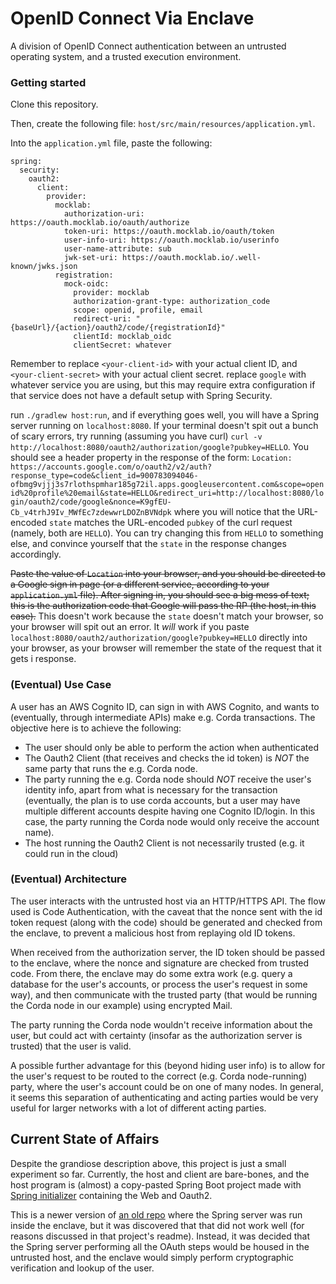 # OpenID Connect Via Enclave
A division of OpenID Connect authentication between an untrusted operating system, and a trusted execution environment.

### Getting started
Clone this repository.

Then, create the following file: `host/src/main/resources/application.yml`.

Into the `application.yml` file, paste the following:

```
spring:
  security:
    oauth2:
      client:
        provider:
          mocklab:
            authorization-uri: https://oauth.mocklab.io/oauth/authorize
            token-uri: https://oauth.mocklab.io/oauth/token
            user-info-uri: https://oauth.mocklab.io/userinfo
            user-name-attribute: sub
            jwk-set-uri: https://oauth.mocklab.io/.well-known/jwks.json
          registration:
            mock-oidc:
              provider: mocklab
              authorization-grant-type: authorization_code
              scope: openid, profile, email
              redirect-uri: "{baseUrl}/{action}/oauth2/code/{registrationId}"
              clientId: mocklab_oidc
              clientSecret: whatever
```

Remember to replace `<your-client-id>` with your actual client ID, and `<your-client-secret>`
with your actual client secret. replace `google` with whatever service you are using,
but this may require extra configuration if that service does not have a default
setup with Spring Security.

run `./gradlew host:run`, and if everything goes well, you will have a Spring server
running on `localhost:8080`. If your terminal doesn't spit out a bunch of scary errors,
try running (assuming you have curl) 
`curl -v http://localhost:8080/oauth2/authorization/google?pubkey=HELLO`.
You should see a header property in the response of the form:
`Location: https://accounts.google.com/o/oauth2/v2/auth?response_type=code&client_id=900783094046-ofbmg9vjjj3s7rlothspmhar185g72il.apps.googleusercontent.com&scope=openid%20profile%20email&state=HELLO&redirect_uri=http://localhost:8080/login/oauth2/code/google&nonce=K9gfEU-Cb_v4trhJ9Iv_MWfEc7zdewwrLDOZnBVNdpk`
where you will notice that the URL-encoded `state` matches the URL-encoded `pubkey` of the
curl request (namely, both are `HELLO`). 
You can try changing this from `HELLO` to something else, and convince yourself
that the `state` in the response changes accordingly.

~~Paste the value of `Location` into your browser, and you should be directed to a Google
sign in page (or a different service, according to your `application.yml` file).
After signing in, you should see a big mess of text; this is the authorization code that
Google will pass the RP (the host, in this case).~~ This doesn't work because the `state`
doesn't match your browser, so your browser will spit out an error. 
It *will* work if you paste `localhost:8080/oauth2/authorization/google?pubkey=HELLO`
directly into your browser, as your browser will remember the state of the request
that it gets i response.

### (Eventual) Use Case
A user has an AWS Cognito ID, can sign in with AWS Cognito, and wants to
(eventually, through intermediate APIs) make e.g. Corda transactions.
The objective here is to achieve the following:
* The user should only be able to perform the action when authenticated
* The Oauth2 Client (that receives and checks the id token) is *NOT*
  the same party that runs the e.g. Corda node.
* The party running the e.g. Corda node should *NOT* receive the user's identity info,
apart from what is necessary for the transaction 
  (eventually, the plan is to use corda accounts, 
  but a user may have multiple different accounts despite having one Cognito ID/login.
  In this case, the party running the Corda node would only receive the account name).
* The host running the Oauth2 Client is not necessarily trusted 
  (e.g. it could run in the cloud)

### (Eventual) Architecture
The user interacts with the untrusted host via an HTTP/HTTPS API.
The flow used is Code Authentication, with the caveat that the nonce 
sent with the id token request (along with the code) should be generated and checked
from the enclave, to prevent a malicious host from replaying old ID tokens.

When received from the authorization server, the ID token should be passed to the enclave,
where the nonce and signature are checked from trusted code.
From there, the enclave may do some extra work 
(e.g. query a database for the user's accounts, or process the user's request in some way),
and then communicate with the trusted party 
(that would be running the Corda node in our example)
using encrypted Mail.

The party running the Corda node wouldn't receive information about the user,
but could act with certainty (insofar as the authorization server is trusted)
that the user is valid.

A possible further advantage for this (beyond hiding user info) is to allow
for the user's request to be routed to the correct (e.g. Corda node-running) party,
where the user's account could be on one of many nodes. In general, it seems this separation
of authenticating and acting parties would be very useful for larger networks
with a lot of different acting parties.

## Current State of Affairs
Despite the grandiose description above, this project is just a small experiment so far.
Currently, the host and client are bare-bones, and the host program is (almost)
a copy-pasted Spring Boot project made with [Spring initializer](https://start.spring.io/#!type=gradle-project&language=java&platformVersion=2.5.1.RELEASE&packaging=jar&jvmVersion=11&groupId=com.example&artifactId=graal-oidc&name=graal-oidc&description=OpenID%20Connect%20flow%20on%20GraalVM&packageName=com.example.graal-oidc&dependencies=native,web,oauth2-client)
containing the Web and Oauth2.

This is a newer version of [an old repo](https://github.com/DanielShteinbok/spring-in-conclave)
where the Spring server was run inside the enclave, but it was discovered that
that did not work well (for reasons discussed in that project's readme).
Instead, it was decided that the Spring server performing all the OAuth steps would
be housed in the untrusted host, and the enclave would simply perform
cryptographic verification and lookup of the user.